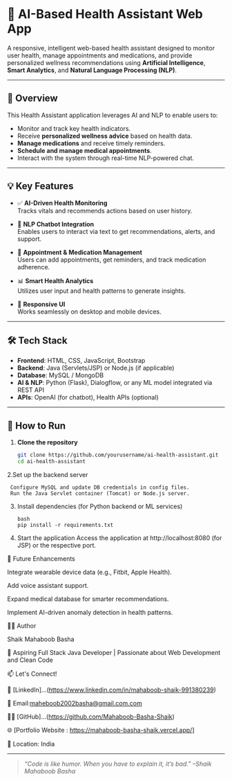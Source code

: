 # 🤖 AI-Based Health Assistant Web App

A responsive, intelligent web-based health assistant designed to monitor user health, manage appointments and medications, and provide personalized wellness recommendations using **Artificial Intelligence**, **Smart Analytics**, and **Natural Language Processing (NLP)**.

---

## 🧠 Overview

This Health Assistant application leverages AI and NLP to enable users to:

- Monitor and track key health indicators.
- Receive **personalized wellness advice** based on health data.
- **Manage medications** and receive timely reminders.
- **Schedule and manage medical appointments**.
- Interact with the system through real-time NLP-powered chat.

---

## 💡 Key Features

- ✅ **AI-Driven Health Monitoring**  
  Tracks vitals and recommends actions based on user history.

- 💬 **NLP Chatbot Integration**  
  Enables users to interact via text to get recommendations, alerts, and support.

- 📅 **Appointment & Medication Management**  
  Users can add appointments, get reminders, and track medication adherence.

- 📊 **Smart Health Analytics**  
  Utilizes user input and health patterns to generate insights.

- 📱 **Responsive UI**  
  Works seamlessly on desktop and mobile devices.

---

## 🛠️ Tech Stack

- **Frontend**: HTML, CSS, JavaScript, Bootstrap  
- **Backend**: Java (Servlets/JSP) or Node.js (if applicable)  
- **Database**: MySQL / MongoDB  
- **AI & NLP**: Python (Flask), Dialogflow, or any ML model integrated via REST API  
- **APIs**: OpenAI (for chatbot), Health APIs (optional)

---

## 🚀 How to Run

1. **Clone the repository**  
   ```bash
   git clone https://github.com/yourusername/ai-health-assistant.git
   cd ai-health-assistant
2.Set up the backend server

     Configure MySQL and update DB credentials in config files.
     Run the Java Servlet container (Tomcat) or Node.js server.

3. Install dependencies (for Python backend or ML services)

       bash
       pip install -r requirements.txt
   
5. Start the application
   Access the application at http://localhost:8080 (for JSP) or the respective port.


📌 Future Enhancements

Integrate wearable device data (e.g., Fitbit, Apple Health).

Add voice assistant support.

Expand medical database for smarter recommendations.

Implement AI-driven anomaly detection in health patterns.


👨‍💻 Author

Shaik Mahaboob Basha

💼 Aspiring Full Stack Java Developer | Passionate about Web Development and Clean Code

📫 Let's Connect!

💼 [LinkedIn]...(https://www.linkedin.com/in/mahaboob-shaik-991380239)

📧 Email:maheboob2002basha@gmail.com.com

🧑‍💻 [GitHub]...(https://github.com/Mahaboob-Basha-Shaik)

🌐 [Portfolio Website : https://mahaboob-basha-shaik.vercel.app/]

📍 Location: India

---
> _“Code is like humor. When you have to explain it, it’s bad.” –Shaik Mahaboob Basha_
